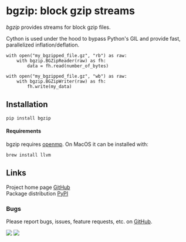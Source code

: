 # bgzip: block gzip streams
_bgzip_ provides streams for block gzip files.

Cython is used under the hood to bypass Python's GIL and provide fast, parallelized inflation/deflation.

```
with open("my_bgzipped_file.gz", "rb") as raw:
	with bgzip.BGZipReader(raw) as fh:
		data = fh.read(number_of_bytes)

with open("my_bgzipped_file.gz", "wb") as raw:
	with bgzip.BGZipWriter(raw) as fh:
		fh.write(my_data)
```

## Installation

```
pip install bgzip
```

#### Requirements
bgzip requires [openmp](https://github.com/llvm/llvm-project/tree/master/openmp). On MacOS
it can be installed with:
```
brew install llvm
```

## Links
Project home page [GitHub](https://github.com/DataBiosphere/bgzip)  
Package distribution [PyPI](https://pypi.org/project/bgzip/)

### Bugs
Please report bugs, issues, feature requests, etc. on [GitHub](https://github.com/DataBiosphere/bgzip).

![](https://travis-ci.org/DataBiosphere/bgzip.svg?branch=master) ![](https://badge.fury.io/py/bgzip.svg)
